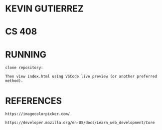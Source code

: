 # KEVIN GUTIERREZ
# CS 408 

# RUNNING
    
    clone repository: 

    Then view index.html using VSCode live preview (or another preferred method).

# REFERENCES

    https://imagecolorpicker.com/

    https://developer.mozilla.org/en-US/docs/Learn_web_development/Core